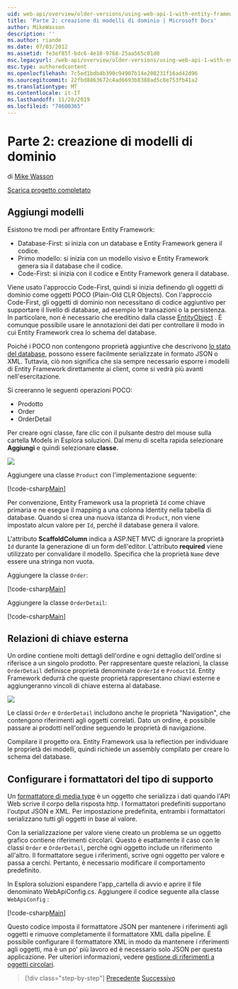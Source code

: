 ```yaml
---
uid: web-api/overview/older-versions/using-web-api-1-with-entity-framework-5/using-web-api-with-entity-framework-part-2
title: 'Parte 2: creazione di modelli di dominio | Microsoft Docs'
author: MikeWasson
description: ''
ms.author: riande
ms.date: 07/03/2012
ms.assetid: fe3ef85f-bdc6-4e10-9768-25aa565c01d0
msc.legacyurl: /web-api/overview/older-versions/using-web-api-1-with-entity-framework-5/using-web-api-with-entity-framework-part-2
msc.type: authoredcontent
ms.openlocfilehash: 7c5ed1bdb4b390c94907b14e208231f16ad42d96
ms.sourcegitcommit: 22fbd8863672c4ad6693b8388ad5c8e753fb41a2
ms.translationtype: MT
ms.contentlocale: it-IT
ms.lasthandoff: 11/28/2019
ms.locfileid: "74600365"
---
```

# <a name="part-2-creating-the-domain-models"></a>Parte 2: creazione di modelli di dominio

di [Mike Wasson](https://github.com/MikeWasson)

[Scarica progetto completato](https://code.msdn.microsoft.com/ASP-NET-Web-API-with-afa30545)

## <a name="add-models"></a>Aggiungi modelli

Esistono tre modi per affrontare Entity Framework:

- Database-First: si inizia con un database e Entity Framework genera il codice.
- Primo modello: si inizia con un modello visivo e Entity Framework genera sia il database che il codice.
- Code-First: si inizia con il codice e Entity Framework genera il database.

Viene usato l'approccio Code-First, quindi si inizia definendo gli oggetti di dominio come oggetti POCO (Plain-Old CLR Objects). Con l'approccio Code-First, gli oggetti di dominio non necessitano di codice aggiuntivo per supportare il livello di database, ad esempio le transazioni o la persistenza. In particolare, non è necessario che ereditino dalla classe [EntityObject](https://msdn.microsoft.com/library/system.data.objects.dataclasses.entityobject.aspx) . È comunque possibile usare le annotazioni dei dati per controllare il modo in cui Entity Framework crea lo schema del database.

Poiché i POCO non contengono proprietà aggiuntive che descrivono [lo stato del database](https://msdn.microsoft.com/library/system.data.entitystate.aspx), possono essere facilmente serializzate in formato JSON o XML. Tuttavia, ciò non significa che sia sempre necessario esporre i modelli di Entity Framework direttamente ai client, come si vedrà più avanti nell'esercitazione.

Si creeranno le seguenti operazioni POCO:

- Prodotto
- Order
- OrderDetail

Per creare ogni classe, fare clic con il pulsante destro del mouse sulla cartella Models in Esplora soluzioni. Dal menu di scelta rapida selezionare **Aggiungi** e quindi selezionare **classe.**

![](using-web-api-with-entity-framework-part-2/_static/image1.png)

Aggiungere una classe `Product` con l'implementazione seguente:

[!code-csharp[Main](using-web-api-with-entity-framework-part-2/samples/sample1.cs)]

Per convenzione, Entity Framework usa la proprietà `Id` come chiave primaria e ne esegue il mapping a una colonna Identity nella tabella di database. Quando si crea una nuova istanza di `Product`, non viene impostato alcun valore per `Id`, perché il database genera il valore.

L'attributo **ScaffoldColumn** indica a ASP.NET MVC di ignorare la proprietà `Id` durante la generazione di un form dell'editor. L'attributo **required** viene utilizzato per convalidare il modello. Specifica che la proprietà `Name` deve essere una stringa non vuota.

Aggiungere la classe `Order`:

[!code-csharp[Main](using-web-api-with-entity-framework-part-2/samples/sample2.cs)]

Aggiungere la classe `OrderDetail`:

[!code-csharp[Main](using-web-api-with-entity-framework-part-2/samples/sample3.cs)]

## <a name="foreign-key-relations"></a>Relazioni di chiave esterna

Un ordine contiene molti dettagli dell'ordine e ogni dettaglio dell'ordine si riferisce a un singolo prodotto. Per rappresentare queste relazioni, la classe `OrderDetail` definisce proprietà denominate `OrderId` e `ProductId`. Entity Framework dedurrà che queste proprietà rappresentano chiavi esterne e aggiungeranno vincoli di chiave esterna al database.

![](using-web-api-with-entity-framework-part-2/_static/image2.png)

Le classi `Order` e `OrderDetail` includono anche le proprietà "Navigation", che contengono riferimenti agli oggetti correlati. Dato un ordine, è possibile passare ai prodotti nell'ordine seguendo le proprietà di navigazione.

Compilare il progetto ora. Entity Framework usa la reflection per individuare le proprietà dei modelli, quindi richiede un assembly compilato per creare lo schema del database.

## <a name="configure-the-media-type-formatters"></a>Configurare i formattatori del tipo di supporto

Un [formattatore di media type](../../formats-and-model-binding/media-formatters.md) è un oggetto che serializza i dati quando l'API Web scrive il corpo della risposta http. I formattatori predefiniti supportano l'output JSON e XML. Per impostazione predefinita, entrambi i formattatori serializzano tutti gli oggetti in base al valore.

Con la serializzazione per valore viene creato un problema se un oggetto grafico contiene riferimenti circolari. Questo è esattamente il caso con le classi `Order` e `OrderDetail`, perché ogni oggetto include un riferimento all'altro. Il formattatore segue i riferimenti, scrive ogni oggetto per valore e passa a cerchi. Pertanto, è necessario modificare il comportamento predefinito.

In Esplora soluzioni espandere l'app\_cartella di avvio e aprire il file denominato WebApiConfig.cs. Aggiungere il codice seguente alla classe `WebApiConfig` :

[!code-csharp[Main](using-web-api-with-entity-framework-part-2/samples/sample4.cs?highlight=11)]

Questo codice imposta il formattatore JSON per mantenere i riferimenti agli oggetti e rimuove completamente il formattatore XML dalla pipeline. È possibile configurare il formattatore XML in modo da mantenere i riferimenti agli oggetti, ma è un po' più lavoro ed è necessario solo JSON per questa applicazione. Per ulteriori informazioni, vedere [gestione di riferimenti a oggetti circolari](../../formats-and-model-binding/json-and-xml-serialization.md#handling_circular_object_references).

> [!div class="step-by-step"]
> [Precedente](using-web-api-with-entity-framework-part-1.md)
> [Successivo](using-web-api-with-entity-framework-part-3.md)
